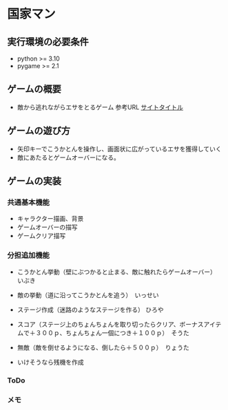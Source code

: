 # 国家マン

## 実行環境の必要条件
* python >= 3.10
* pygame >= 2.1

## ゲームの概要
* 敵から逃れながらエサをとるゲーム
参考URL [サイトタイトル](https://programming-school-technolo.com/?page_id=1783)

## ゲームの遊び方
* 矢印キーでこうかとんを操作し、画面状に広がっているエサを獲得していく
* 敵にあたるとゲームオーバーになる。

## ゲームの実装
### 共通基本機能
* キャラクター描画、背景
* ゲームオーバーの描写
* ゲームクリア描写

### 分担追加機能
* こうかとん挙動（壁にぶつかると止まる、敵に触れたらゲームオーバー）　いぶき
* 敵の挙動（道に沿ってこうかとんを追う）　いっせい
* ステージ作成（迷路のようなステージを作る） ひろや
* スコア（ステージ上のちょんちょんを取り切ったらクリア、ボーナスアイテムで＋３００ｐ、ちょんちょん一個につき＋１００ｐ）　そうた
* 無敵（敵を倒せるようになる、倒したら＋５００ｐ）　りょうた

* いけそうなら残機を作成
### ToDo


### メモ

